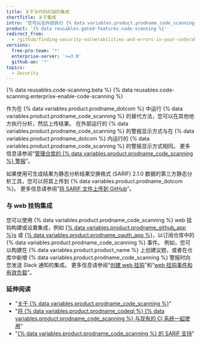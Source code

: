 ```yaml
---
title: 关于与代码扫描的集成
shortTitle: 关于集成
intro: '您可以在外部执行 {% data variables.product.prodname_code_scanning %}，然后在 {% data variables.product.prodname_dotcom %} 中显示结果，或者设置侦听仓库中 {% data variables.product.prodname_code_scanning %} 活动的 web 挂钩。'
product: '{% data reusables.gated-features.code-scanning %}'
redirect_from:
  - /github/finding-security-vulnerabilities-and-errors-in-your-code/about-integration-with-code-scanning
versions:
  free-pro-team: '*'
  enterprise-server: '>=3.0'
  github-ae: '*'
topics:
  - Security
---
```


<!--For this article in earlier GHES versions, see /content/github/finding-security-vulnerabilities-and-errors-in-your-code-->

{% data reusables.code-scanning.beta %}
{% data reusables.code-scanning.enterprise-enable-code-scanning %}

作为在 {% data variables.product.prodname_dotcom %} 中运行 {% data variables.product.prodname_code_scanning %} 的替代方法，您可以在其他地方执行分析，然后上传结果。 在外部运行的 {% data variables.product.prodname_code_scanning %} 的警报显示方式与在 {% data variables.product.prodname_dotcom %} 内运行的 {% data variables.product.prodname_code_scanning %} 的警报显示方式相同。 更多信息请参阅“[管理仓库的 {% data variables.product.prodname_code_scanning %} 警报](/code-security/secure-coding/managing-code-scanning-alerts-for-your-repository)”。

如果使用可生成结果为静态分析结果交换格式 (SARIF) 2.1.0 数据的第三方静态分析工具，您可以将其上传到 {% data variables.product.prodname_dotcom %}。 更多信息请参阅“[将 SARIF 文件上传到 GitHub](/code-security/secure-coding/uploading-a-sarif-file-to-github)”。

### 与 web 挂钩集成

您可以使用 {% data variables.product.prodname_code_scanning %} web 挂钩构建或设置集成，例如 [{% data variables.product.prodname_github_app %}s](/apps/building-github-apps/) 或 [{% data variables.product.prodname_oauth_app %}](/apps/building-oauth-apps/)，以订阅仓库中的 {% data variables.product.prodname_code_scanning %} 事件。 例如，您可以构建在 {% data variables.product.product_name %} 上创建议题，或者在仓库中新增 {% data variables.product.prodname_code_scanning %} 警报时向您发送 Slack 通知的集成。 更多信息请参阅“[创建 web 挂钩](/developers/webhooks-and-events/creating-webhooks)”和“[web 挂钩事件和有效负载](/developers/webhooks-and-events/webhook-events-and-payloads#code_scanning_alert)”。

### 延伸阅读

* "[关于 {% data variables.product.prodname_code_scanning %}](/code-security/secure-coding/about-code-scanning)"
* "[将 {% data variables.product.prodname_codeql %} {% data variables.product.prodname_code_scanning %} 与现有的 CI 系统一起使用](/code-security/secure-coding/using-codeql-code-scanning-with-your-existing-ci-system)"
* "[{% data variables.product.prodname_code_scanning %} 的 SARIF 支持](/code-security/secure-coding/sarif-support-for-code-scanning)"
